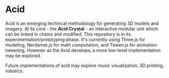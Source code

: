 # Acid

Acid is an emerging techincal methodology for generating 3D models and imagery. At its core -  the **Acid Crystal** - an interactive modular unit which can be linked in chains and modified. This repository is in its experimentation/prototyping phase. It's currently using Three.js for modeling, Nerdamer.js for math computation, and Tween.js for animation tweening. However as the Acid develops, a more low-level implementation may be explored.

Future implementations of acid may explore music visualization, 3D printing, robotics.